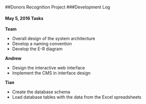 ##Donors Recognition Project
###Development Log

#### May 5, 2016 Tasks

**Team**
- Overall design of the system architecture
- Develop a naming convention
- Develop the E-R diagram

**Andrew** 
- Design the interactive web interface
- Implement the CMS in interface design

**Tian**
- Create the database schema
- Load database tables with the data from the Excel spreadsheets
